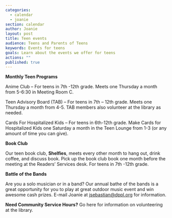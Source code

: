 ```yaml
---
categories: 
  - calendar
  - joanie
section: calendar
author: Joanie
layout: post
title: Teen events
audience: Teens and Parents of Teens
keywords: Events for teens
goals: Learn about the events we offer for teens
actions: ""
published: true
---
```


**Monthly Teen Programs**  

Anime Club – For teens in 7th -12th grade. Meets one Thursday a month from 5-6:30 in Meeting Room C.   

Teen Advisory Board (TAB) – For teens in 7th – 12th grade. Meets one Thursday a month from 4-5. TAB members also volunteer at the library as needed.  

Cards For Hospitalized Kids – For teens in 6th-12th grade. Make Cards for Hospitalized Kids one Saturday a month in the Teen Lounge from 1-3 (or any amount of time you can give).  

**Book Club**  

Our teen book club, **Shelfies**, meets every other month to hang out, drink coffee, and discuss book. Pick up the book club book one month before the meeting at the Readers’ Services desk. For teens in 7th -12th grade.   

**Battle of the Bands**  

Are you a solo musician or in a band? Our annual bathe of the bands is a great opportunity for you to play at great outdoor music event and win awesome cash prizes. E-mail Joanie at jsebastian@dppl.org for information.  

**Need Community Service Hours?** Go here for information on volunteering at the library.

